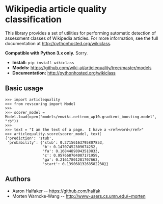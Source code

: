 # Wikipedia article quality classification

This library provides a set of utilities for performing automatic detection of assessment classes of Wikipedia articles.  For more information, see the full documentation at http://pythonhosted.org/wikiclass.

**Compatible with Python 3.x only.**  Sorry.

* **Install:** ``pip install wikiclass``
* **Models:** https://github.com/wiki-ai/articlequality/tree/master/models
* **Documentation:** http://pythonhosted.org/wikiclass

## Basic usage

    >>> import articlequality
    >>> from revscoring import Model
    >>>
    >>> scorer_model = Model.load(open("models/enwiki.nettrom_wp10.gradient_boosting.model", "rb"))
    >>>
    >>> text = "I am the text of a page.  I have a <ref>word</ref>"
    >>> articlequality.score(scorer_model, text)
    {'prediction': 'stub',
     'probability': {'stub': 0.27156163795807853,
                     'b': 0.14707452309674252,
                     'fa': 0.16844898943510833,
                     'c': 0.057668704007171959,
                     'ga': 0.21617801281707663,
                     'start': 0.13906813268582238}}


## Authors
* Aaron Halfaker -- https://github.com/halfak
* Morten Warncke-Wang -- http://www-users.cs.umn.edu/~morten
